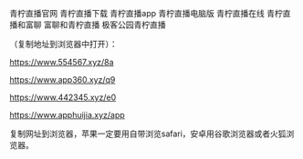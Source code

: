 青柠直播官网
青柠直播下载
青柠直播app
青柠直播电脑版
青柠直播在线
青柠直播和富聊
富聊和青柠直播
极客公园青柠直播
 

（复制地址到浏览器中打开）：

https://www.554567.xyz/8a

https://www.app360.xyz/q9

https://www.442345.xyz/e0

https://www.apphuijia.xyz/app

复制网址到浏览器，苹果一定要用自带浏览safari，安卓用谷歌浏览器或者火狐浏览器。
